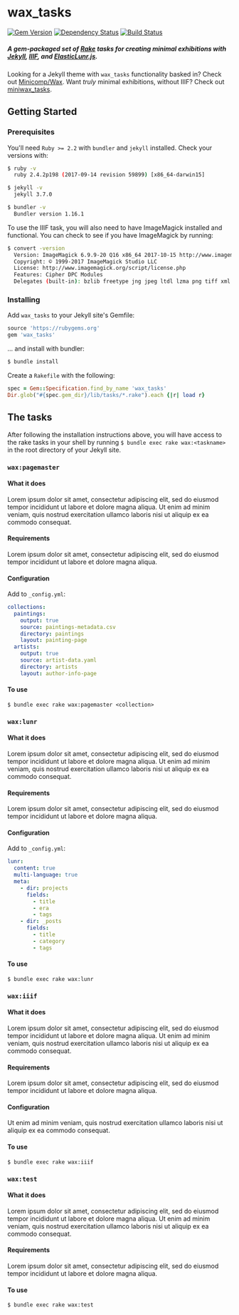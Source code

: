 # wax_tasks
[![Gem Version](https://badge.fury.io/rb/wax_tasks.svg)](https://badge.fury.io/rb/wax_tasks) [![Dependency Status](https://gemnasium.com/badges/github.com/mnyrop/wax_tasks.svg)](https://gemnasium.com/github.com/mnyrop/wax_tasks) [![Build Status](https://travis-ci.org/mnyrop/wax_tasks.svg?branch=rubocop)](https://travis-ci.org/mnyrop/wax_tasks)


##### A gem-packaged set of [Rake](https://ruby.github.io/rake/) tasks for creating minimal exhibitions with [Jekyll](https://jekyllrb.com/), [IIIF](http://iiif.io), and [ElasticLunr.js](http://elasticlunr.com/).


Looking for a Jekyll theme with `wax_tasks` functionality basked in? Check out [Minicomp/Wax](https://minicomp.github.io/wax/). Want *truly* minimal exhibitions, without IIIF? Check out [miniwax_tasks](https://github.com/mnyrop/miniwax_tasks).

## Getting Started

### Prerequisites

You'll need `Ruby >= 2.2` with `bundler` and `jekyll` installed. Check your versions with:
```bash
$ ruby -v
  ruby 2.4.2p198 (2017-09-14 revision 59899) [x86_64-darwin15]

$ jekyll -v
  jekyll 3.7.0

$ bundler -v
  Bundler version 1.16.1
```

To use the IIIF task, you will also need to have ImageMagick installed and functional. You can check to see if you have ImageMagick by running:
```bash
$ convert -version
  Version: ImageMagick 6.9.9-20 Q16 x86_64 2017-10-15 http://www.imagemagick.org
  Copyright: © 1999-2017 ImageMagick Studio LLC
  License: http://www.imagemagick.org/script/license.php
  Features: Cipher DPC Modules
  Delegates (built-in): bzlib freetype jng jpeg ltdl lzma png tiff xml zlib
```

### Installing

Add `wax_tasks` to your Jekyll site's Gemfile:

```ruby
source 'https://rubygems.org'
gem 'wax_tasks'
```

... and install with bundler:

```bash
$ bundle install
```

Create a `Rakefile` with the following:
```ruby
spec = Gem::Specification.find_by_name 'wax_tasks'
Dir.glob("#{spec.gem_dir}/lib/tasks/*.rake").each {|r| load r}
```

## The tasks

After following the installation instructions above, you will have access to the rake tasks in your shell by running `$ bundle exec rake wax:<taskname>` in the root directory of your Jekyll site.


### `wax:pagemaster`

#### What it does
Lorem ipsum dolor sit amet, consectetur adipiscing elit, sed do eiusmod tempor incididunt ut labore et dolore magna aliqua. Ut enim ad minim veniam, quis nostrud exercitation ullamco laboris nisi ut aliquip ex ea commodo consequat.

#### Requirements
Lorem ipsum dolor sit amet, consectetur adipiscing elit, sed do eiusmod tempor incididunt ut labore et dolore magna aliqua.

#### Configuration

Add to `_config.yml`:
```yaml
collections:
  paintings:
    output: true
    source: paintings-metadata.csv
    directory: paintings
    layout: painting-page
  artists:
    output: true
    source: artist-data.yaml
    directory: artists
    layout: author-info-page
```

#### To use
`$ bundle exec rake wax:pagemaster <collection>`

### `wax:lunr`

#### What it does
Lorem ipsum dolor sit amet, consectetur adipiscing elit, sed do eiusmod tempor incididunt ut labore et dolore magna aliqua. Ut enim ad minim veniam, quis nostrud exercitation ullamco laboris nisi ut aliquip ex ea commodo consequat.

#### Requirements
Lorem ipsum dolor sit amet, consectetur adipiscing elit, sed do eiusmod tempor incididunt ut labore et dolore magna aliqua.

#### Configuration

Add to `_config.yml`:
```yaml
lunr:
  content: true
  multi-language: true
  meta:
    - dir: projects
      fields:
        - title
        - era
        - tags
    - dir: _posts
      fields:
        - title
        - category
        - tags
```

#### To use
`$ bundle exec rake wax:lunr`

### `wax:iiif`

#### What it does
Lorem ipsum dolor sit amet, consectetur adipiscing elit, sed do eiusmod tempor incididunt ut labore et dolore magna aliqua. Ut enim ad minim veniam, quis nostrud exercitation ullamco laboris nisi ut aliquip ex ea commodo consequat.

#### Requirements
Lorem ipsum dolor sit amet, consectetur adipiscing elit, sed do eiusmod tempor incididunt ut labore et dolore magna aliqua.


#### Configuration
Ut enim ad minim veniam, quis nostrud exercitation ullamco laboris nisi ut aliquip ex ea commodo consequat.

#### To use
`$ bundle exec rake wax:iiif`

### `wax:test`

#### What it does
Lorem ipsum dolor sit amet, consectetur adipiscing elit, sed do eiusmod tempor incididunt ut labore et dolore magna aliqua. Ut enim ad minim veniam, quis nostrud exercitation ullamco laboris nisi ut aliquip ex ea commodo consequat.

#### Requirements
Lorem ipsum dolor sit amet, consectetur adipiscing elit, sed do eiusmod tempor incididunt ut labore et dolore magna aliqua.

#### To use
`$ bundle exec rake wax:test`
